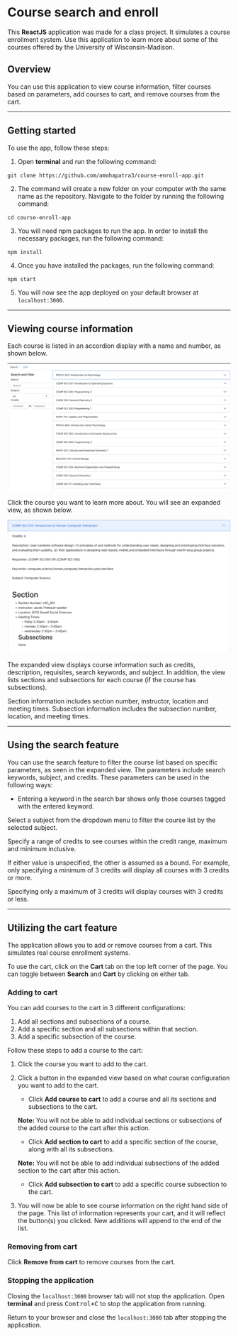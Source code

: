 # Course search and enroll

This **ReactJS** application was made for a class project. It simulates a course enrollment system. Use this application to learn more about some of the courses offered by the University of Wisconsin-Madison.

## Overview

You can use this application to view course information, filter courses based on parameters, add courses to cart, and remove courses from the cart.

---

## Getting started

To use the app, follow these steps:

1. Open **terminal** and run the following command:

```
git clone https://github.com/amohapatra3/course-enroll-app.git

```

2. The command will create a new folder on your computer with the same name as the repository. Navigate to the folder by running the following command:

```
cd course-enroll-app
```

3. You will need npm packages to run the app. In order to install the necessary packages, run the following command:

```
npm install
```

4. Once you have installed the packages, run the following command:

```
npm start
```

5. You will now see the app deployed on your default browser at `localhost:3000`.

---

## Viewing course information

Each course is listed in an accordion display with a name and number, as shown below.

![Course List](img/screenshot1.png)

Click the course you want to learn more about. You will see an expanded view, as shown below.

![Expanded view](img/screenshot2.png)

The expanded view displays course information such as credits, description, requisites, search keywords, and subject. In addition, the view lists sections and subsections for each course (if the course has subsections).

Section information includes section number, instructor, location and meeting times. Subsection information includes the subsection number, location, and meeting times.

---

## Using the search feature

You can use the search feature to filter the course list based on specific parameters, as seen in the expanded view. The parameters include search keywords, subject, and credits. These parameters can be used in the following ways:

- Entering a keyword in the search bar shows only those courses tagged with the entered keyword.

Select a subject from the dropdown menu to filter the course list by the selected subject.

Specify a range of credits to see courses within the credit range, maximum and minimum inclusive.

If either value is unspecified, the other is assumed as a bound. For example, only specifying a minimum of 3 credits will display all courses with 3 credits or more.

Specifying only a maximum of 3 credits will display courses with 3 credits or less.

---

## Utilizing the cart feature

The application allows you to add or remove courses from a cart. This simulates real course enrollment systems.

To use the cart, click on the **Cart** tab on the top left corner of the page. You can toggle between **Search** and **Cart** by clicking on either tab.

### Adding to cart

You can add courses to the cart in 3 different configurations:

1. Add all sections and subsections of a course.
2. Add a specific section and all subsections within that section.
3. Add a specific subsection of the course.

Follow these steps to add a course to the cart:

1. Click the course you want to add to the cart.
2. Click a button in the expanded view based on what course configuration you want to add to the cart.

   - Click **Add course to cart** to add a course and all its sections and subsections to the cart.

   **Note:** You will not be able to add individual sections or subsections of the added course to the cart after this action.

   - Click **Add section to cart** to add a specific section of the course, along with all its subsections.

   **Note:** You will not be able to add individual subsections of the added section to the cart after this action.

   - Click **Add subsection to cart** to add a specific course subsection to the cart.

3. You will now be able to see course information on the right hand side of the page. This list of information represents your cart, and it will reflect the button(s) you clicked. New additions will append to the end of the list.

### Removing from cart

Click **Remove from cart** to remove courses from the cart.

### Stopping the application

Closing the `localhost:3000` browser tab will not stop the application. Open **terminal** and press <kbd>Control+C</kbd> to stop the application from running.

Return to your browser and close the `localhost:3000` tab after stopping the application.
